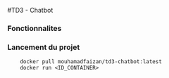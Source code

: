#TD3 - Chatbot

### Fonctionnalites

### Lancement du projet

```
    docker pull mouhamadfaizan/td3-chatbot:latest
    docker run <ID_CONTAINER>
```